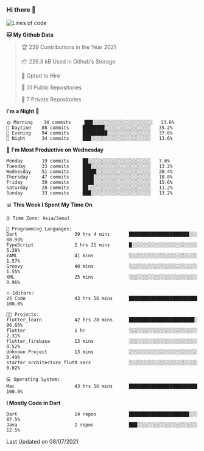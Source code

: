 ### Hi there 👋

<!--
**ska2519/ska2519** is a ✨ _special_ ✨ repository because its `README.md` (this file) appears on your GitHub profile.

Here are some ideas to get you started:

- 🔭 I’m currently working on ...
- 🌱 I’m currently learning ...
- 👯 I’m looking to collaborate on ...
- 🤔 I’m looking for help with ...
- 💬 Ask me about ...
- 📫 How to reach me: ...
- 😄 Pronouns: ...
- ⚡ Fun fact: ...
-->

<!--START_SECTION:waka-->
![Lines of code](https://img.shields.io/badge/From%20Hello%20World%20I%27ve%20Written-162868%20lines%20of%20code-blue)

**🐱 My Github Data** 

> 🏆 239 Contributions in the Year 2021
 > 
> 📦 226.3 kB Used in Github's Storage 
 > 
> 💼 Opted to Hire
 > 
> 📜 31 Public Repositories 
 > 
> 🔑 7 Private Repositories  
 > 
**I'm a Night 🦉** 

```text
🌞 Morning    34 commits     ███░░░░░░░░░░░░░░░░░░░░░░   13.6% 
🌆 Daytime    88 commits     ████████░░░░░░░░░░░░░░░░░   35.2% 
🌃 Evening    94 commits     █████████░░░░░░░░░░░░░░░░   37.6% 
🌙 Night      34 commits     ███░░░░░░░░░░░░░░░░░░░░░░   13.6%

```
📅 **I'm Most Productive on Wednesday** 

```text
Monday       19 commits     ██░░░░░░░░░░░░░░░░░░░░░░░   7.6% 
Tuesday      33 commits     ███░░░░░░░░░░░░░░░░░░░░░░   13.2% 
Wednesday    51 commits     █████░░░░░░░░░░░░░░░░░░░░   20.4% 
Thursday     47 commits     ████░░░░░░░░░░░░░░░░░░░░░   18.8% 
Friday       39 commits     ████░░░░░░░░░░░░░░░░░░░░░   15.6% 
Saturday     28 commits     ██░░░░░░░░░░░░░░░░░░░░░░░   11.2% 
Sunday       33 commits     ███░░░░░░░░░░░░░░░░░░░░░░   13.2%

```


📊 **This Week I Spent My Time On** 

```text
⌚︎ Time Zone: Asia/Seoul

💬 Programming Languages: 
Dart                     39 hrs 4 mins       ██████████████████████░░░   88.93% 
TypeScript               2 hrs 21 mins       █░░░░░░░░░░░░░░░░░░░░░░░░   5.38% 
YAML                     41 mins             ░░░░░░░░░░░░░░░░░░░░░░░░░   1.57% 
Groovy                   40 mins             ░░░░░░░░░░░░░░░░░░░░░░░░░   1.55% 
XML                      25 mins             ░░░░░░░░░░░░░░░░░░░░░░░░░   0.96%

🔥 Editors: 
VS Code                  43 hrs 56 mins      █████████████████████████   100.0%

🐱‍💻 Projects: 
flutter_learn            42 hrs 28 mins      ████████████████████████░   96.66% 
flutter                  1 hr                ░░░░░░░░░░░░░░░░░░░░░░░░░   2.31% 
flutter_firebase         13 mins             ░░░░░░░░░░░░░░░░░░░░░░░░░   0.52% 
Unknown Project          13 mins             ░░░░░░░░░░░░░░░░░░░░░░░░░   0.49% 
starter_architecture_flut0 secs              ░░░░░░░░░░░░░░░░░░░░░░░░░   0.02%

💻 Operating System: 
Mac                      43 hrs 56 mins      █████████████████████████   100.0%

```

**I Mostly Code in Dart** 

```text
Dart                     14 repos            ██████████████████████░░░   87.5% 
Java                     2 repos             ███░░░░░░░░░░░░░░░░░░░░░░   12.5%

```



 Last Updated on 08/07/2021
<!--END_SECTION:waka-->


